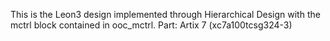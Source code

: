 This is the Leon3 design implemented through Hierarchical Design with the mctrl block contained in ooc_mctrl.
Part: Artix 7 (xc7a100tcsg324-3)